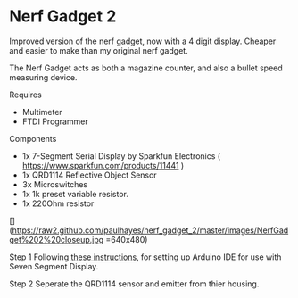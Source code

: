 Nerf Gadget 2
=============

Improved version of the nerf gadget, now with a 4 digit display. Cheaper and easier to make than my original nerf gadget.

The Nerf Gadget acts as both a magazine counter, and also a bullet speed measuring device.

Requires

+ Multimeter
+ FTDI Programmer


Components

+ 1x 7-Segment Serial Display by Sparkfun Electronics ( https://www.sparkfun.com/products/11441 )
+ 1x QRD1114 Reflective Object Sensor
+ 3x Microswitches
+ 1x 1k preset variable resistor.
+ 1x 220Ohm resistor

[](https://raw2.github.com/paulhayes/nerf_gadget_2/master/images/NerfGadget%202%20closeup.jpg =640x480) 


Step 1
Following [these instructions](https://github.com/sparkfun/Serial7SegmentDisplay/wiki/Customizing%20the%20Display), for setting up Arduino IDE for use with Seven Segment Display. 

Step 2
Seperate the QRD1114 sensor and emitter from thier housing. 

